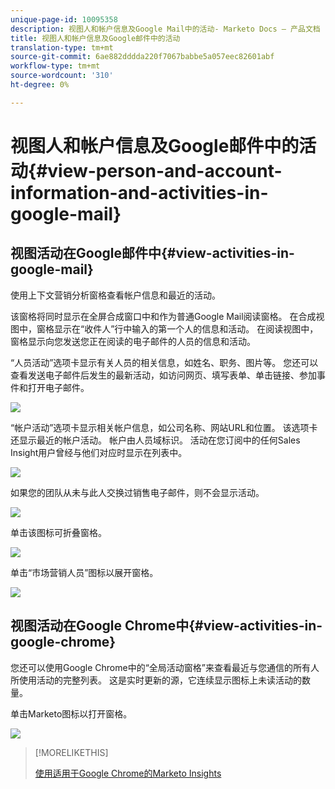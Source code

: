 ```yaml
---
unique-page-id: 10095358
description: 视图人和帐户信息及Google Mail中的活动- Marketo Docs — 产品文档
title: 视图人和帐户信息及Google邮件中的活动
translation-type: tm+mt
source-git-commit: 6ae882dddda220f7067babbe5a057eec82601abf
workflow-type: tm+mt
source-wordcount: '310'
ht-degree: 0%

---
```



# 视图人和帐户信息及Google邮件中的活动{#view-person-and-account-information-and-activities-in-google-mail}

## 视图活动在Google邮件中{#view-activities-in-google-mail}

使用上下文营销分析窗格查看帐户信息和最近的活动。

该窗格将同时显示在全屏合成窗口中和作为普通Google Mail阅读窗格。 在合成视图中，窗格显示在“收件人”行中输入的第一个人的信息和活动。 在阅读视图中，窗格显示向您发送您正在阅读的电子邮件的人员的信息和活动。

“人员活动”选项卡显示有关人员的相关信息，如姓名、职务、图片等。 您还可以查看发送电子邮件后发生的最新活动，如访问网页、填写表单、单击链接、参加事件和打开电子邮件。

![](assets/1.png)

“帐户活动”选项卡显示相关帐户信息，如公司名称、网站URL和位置。 该选项卡还显示最近的帐户活动。 帐户由人员域标识。 活动在您订阅中的任何Sales Insight用户曾经与他们对应时显示在列表中。

![](assets/2.png)

如果您的团队从未与此人交换过销售电子邮件，则不会显示活动。

![](assets/3.png)

单击该图标可折叠窗格。

![](assets/4.png)

单击“市场营销人员”图标以展开窗格。

![](assets/image2015-10-6-15-3a43-3a22.png)

## 视图活动在Google Chrome中{#view-activities-in-google-chrome}

您还可以使用Google Chrome中的“全局活动窗格”来查看最近与您通信的所有人所使用活动的完整列表。 这是实时更新的源，它连续显示图标上未读活动的数量。

单击Marketo图标以打开窗格。

![](assets/image2015-10-6-15-3a32-3a52.png)

>[!MORELIKETHIS]
>
>[使用适用于Google Chrome的Marketo Insights](/help/marketo/product-docs/marketo-sales-insight/msi-chrome-plugin/using-marketo-insights-for-google-chrome.md)
